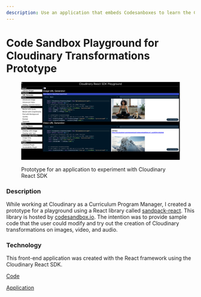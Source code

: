 ```yaml
---
description: Use an application that embeds Codesanboxes to learn the Cloudinary React SDK.
---
```


# Code Sandbox Playground for  Cloudinary Transformations Prototype

<figure><img src="../.gitbook/assets/cld-react-playground.png" alt=""><figcaption><p>Prototype for an application to experiment with Cloudinary React SDK</p></figcaption></figure>

### Description

While working at Cloudinary as a Curriculum Program Manager, I created a prototype for a playground using a React library called [sandpack-react](https://www.npmjs.com/package/@codesandbox/sandpack-react).  This library is hosted by [codesandbox.io](https://codesandbox.io/).  The intention was to provide sample code that the user could modify and try out the creation of  Cloudinary transformations on images, video, and audio.

### Technology

This front-end application was created with the React framework using the Cloudinary React SDK.

[Code](https://github.com/rebeccapeltz/sandbox-react-cld)

[Application](https://beckypeltz.online/sandbox-react-cld/)
